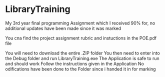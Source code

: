 # LibraryTraining
My 3rd year final programming Assignment which I received 90% for, no additional updates have been made since it was marked 

You cna find the project assignment rubric and instuctions in the POE.pdf file

You will need to download the entire .ZIP folder
You then need to enter into the Debug folder and run LibraryTraining.exe
The Application is safe to run and should work
Follow the instructions given in the Application 
No odifications have been done to the Folder since i handed it in for marking 
